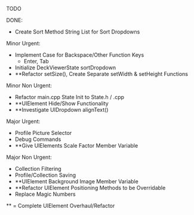 TODO

DONE:
- Create Sort Method String List for Sort Dropdowns

Minor Urgent:
- Implement Case for Backspace/Other Function Keys
    - Enter, Tab
- Initialize DeckViewerState sortDropdown
- **Refactor setSize(), Create Separate setWidth & setHeight Functions

Minor Non Urgent:
- Refactor main.cpp State Init to State.h / .cpp
- **UIElement Hide/Show Functionality
- **Investigate UIDropdown alignText()

Major Urgent:
- Profile Picture Selector
- Debug Commands
- **Give UIElements Scale Factor Member Variable

Major Non Urgent:
- Collection Filtering
- Profile/Collection Saving
- **UIElement Background Image Member Variable
- **Refactor UIElement Positioning Methods to be Overridable
- Replace Magic Numbers

** = Complete UIElement Overhaul/Refactor
